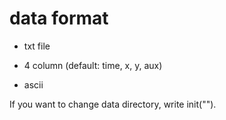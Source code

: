 # data format

- txt file

- 4 column (default: time, x, y, aux)

- ascii

If you want to change data directory, write init("<data path>").